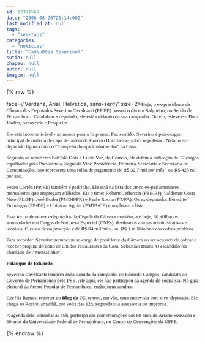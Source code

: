 ```yaml
---
id: 12371567
date: "2006-08-20T20:14:00Z"
last_modified_at: null
tags:
  - "sem-tags"
categories:
  - "noticias"
title: "Cad\u00ea Severino?"
sutia: null
chapeu: null
autor: null
imagem: null
---
```

{% raw %}
<p><A name=880><FONT</p>
<p> face=\"Verdana, Arial, Helvetica, sans-serif\" size=2><FONT face=Verdana size=2>Hoje, o ex-presidente da Câmara dos Deputados Severino Cavalcanti (PP/PE) passou o dia em Salgueiro, no Sertão de Pernambuco. Candidato a deputado, ele está cuidando da sua campanha. Ontem, esteve em Bom Jardim, Arcoverde e Pesqueira. </p>
<p><P>Ele está incomunicável - ao menos para a Imprensa. Faz sentido. Severino é personagem principal de matéria de capa de ontem do Correio Braziliense, sobre nepotismo. Nela, o ex-deputado figura como o \"campeão do apadrinhamento\" na Casa. </P></p>
<p><P>Segundo os repórteres Fab?ola Góis e Lúcio Vaz, do Correio, ele detém a indicação de 12 cargos espalhados pela Presidência, Segunda Vice-Presidência, Primeira-Secretaria e Secretaria de Comunicação. Isso representa uma folha de pagamento de R$ 32,7 mil por mês - ou R$ 425 mil por ano. </P></p>
<p><P>Pedro Corrêa (PP/PE) também é padrinho. Ele está na lista dos cinco ex-parlamentares mensaleiros que empregam afilhados. Eis o time: Roberto Jefferson (PTB/RJ), Valdemar Costa Neto (PL/SP), José Borba (PMDB/PR) e Paulo Rocha (PT/PA). Os ex-deputados Benedito Domingos (PP-DF) e Ubiratan Aguiar (PSDB-CE) completam a lista. </P></p>
<p><P>Essa turma de oito-ex-deputados da Cúpula da Câmara mantém, até hoje, 30 afilhados acomodados em Cargos de Natureza Especial (CNEs), destinados a áreas administrativas e técnicas. O custo dessa proteção é de R$ 84 mil/mês - ou R$ 1 milhão/ano aos cofres públicos. </P></p>
<p><P>Para recordar: Severino renunciou ao cargo de presidente da Câmara ao ser acusado de cobrar e receber propina do dono de um dos restaurantes da Casa, Sebastião Buani. O escândalo foi chamado de \"mensalinho\". </P><B></p>
<p><P>Palanque de Eduardo</P></B></p>
<p><P>Severino Cavalcanti também anda sumido da campanha de Eduardo Campos, candidato ao Governo de Pernambuco pelo PSB. Até aqui, ele não participou da agenda do socialista. No guia eleitoral da Frente Popular de Pernambuco, então, nem sombra. </P></p>
<p><P>Cec?lia Ramos, repórter do <B>Blog do JC</B>, tentou, em vão, uma entrevista com o ex-deputado. Ele chega ao Recife, amanhã, por volta das 12h, segundo sua assessoria de imprensa. </P></p>
<p><P>A agenda dele, amanhã: às 16h, participa das comemorações dos 80 anos de Ariano Suassuna e 60 anos da Universidade Federal de Pernambuco, no Centro de Convenções da UFPE. </FONT></FONT></P></A> </p>
{% endraw %}